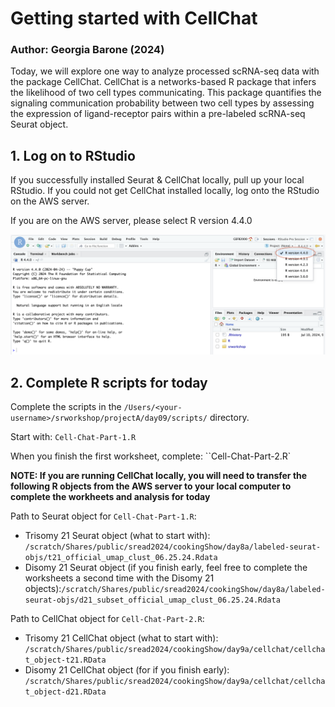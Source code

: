 # Getting started with CellChat
### Author: Georgia Barone (2024)

Today, we will explore one way to analyze processed scRNA-seq data with the package CellChat. CellChat is a networks-based R package that infers the likelihood of two cell types communicating. This package quantifies the signaling communication probability between two cell types by assessing the expression of ligand-receptor pairs within a pre-labeled scRNA-seq Seurat object.

## 1. Log on to RStudio 
If you successfully installed Seurat & CellChat locally, pull up your local RStudio. If you could not get CellChat installed locally, log onto the RStudio on the AWS server. 

If you are on the AWS server, please select R version 4.4.0

![AWS-viz-R-version.png](./day9-screenshots/AWS-viz-R-version.png)

## 2. Complete R scripts for today
Complete the scripts in the `/Users/<your-username>/srworkshop/projectA/day09/scripts/` directory.

Start with: `Cell-Chat-Part-1.R`

When you finish the first worksheet, complete: ``Cell-Chat-Part-2.R`

**NOTE: If you are running CellChat locally, you will need to transfer the following R objects from the AWS server to your local computer to complete the workheets and analysis for today**

Path to Seurat object for `Cell-Chat-Part-1.R`:
- Trisomy 21 Seurat object (what to start with):
`/scratch/Shares/public/sread2024/cookingShow/day8a/labeled-seurat-objs/t21_official_umap_clust_06.25.24.Rdata`
- Disomy 21 Seurat object (if you finish early, feel free to complete the worksheets a second time with the Disomy 21 objects):`/scratch/Shares/public/sread2024/cookingShow/day8a/labeled-seurat-objs/d21_subset_official_umap_clust_06.25.24.Rdata`

Path to CellChat object for `Cell-Chat-Part-2.R`:
- Trisomy 21 CellChat object (what to start with): `/scratch/Shares/public/sread2024/cookingShow/day9a/cellchat/cellchat_object-t21.RData`
- Disomy 21 CellChat object (for if you finish early): `/scratch/Shares/public/sread2024/cookingShow/day9a/cellchat/cellchat_object-d21.RData`




